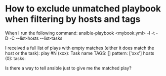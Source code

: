 
# How to exclude unmatched playbook when filtering by hosts and tags

When I run the following command:
ansible-playbook <mybook.yml> -l <myhost> -t <mytag> -D -C --list-hosts --list-tasks

I received a full list of plays with empty matches (either it does match the host or the task):
  play #N (xxx): Task name TAGS: []
    pattern: ['xxx']
    hosts (0):
    tasks:

Is there a way to tell ansible just to give me the matched play?

        